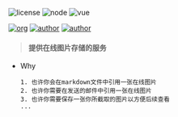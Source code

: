 ![license](https://img.shields.io/badge/license-GNU-100000.svg)
![node](https://img.shields.io/badge/>-nodejs-green.svg)
![vue](https://img.shields.io/badge/>-vue-lightred.svg)

[![org](https://img.shields.io/badge/org-@LazyKoala-yellow.svg)](https://github.com/lazy-koala/)
[![author](https://img.shields.io/badge/author-@thankjava-blue.svg)](https://github.com/acexy/)
[![author](https://img.shields.io/badge/author-@qazyuan-blue.svg)](https://github.com/qazyan/)

> #### 提供在线图片存储的服务

- Why

    ```
    1. 也许你会在markdown文件中引用一张在线图片
    2. 也许你需要在发送的邮件中引用一张在线图片
    3. 也许你需要保存一张你所截取的图片以方便后续查看
    ...
    ```
